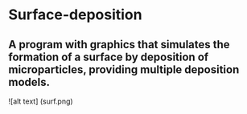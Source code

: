 # Surface-deposition
A program with graphics that simulates the formation of a surface by deposition of microparticles, providing multiple deposition models.
------------------------
![alt text] (surf.png)
